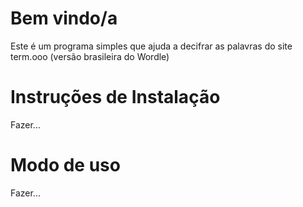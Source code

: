 # Bem vindo/a
Este é um programa simples que ajuda a decifrar as palavras do site term.ooo (versão brasileira do Wordle)

# Instruções de Instalação
Fazer...

# Modo de uso
Fazer...